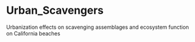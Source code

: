 # Urban_Scavengers
Urbanization effects on scavenging assemblages and ecosystem function on California beaches
